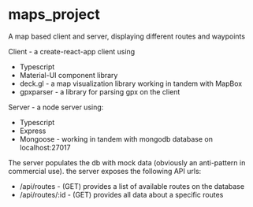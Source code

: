 # maps_project
A map based client and server, displaying different routes and waypoints

Client - a create-react-app client using

* Typescript
* Material-UI component library
* deck.gl - a map visualization library working in tandem with MapBox
* gpxparser - a library for parsing gpx on the client

Server - a node server using:

* Typescript
* Express
* Mongoose - working in tandem with mongodb database on localhost:27017

The server populates the db with mock data (obviously an anti-pattern in commercial use).
the server exposes the following API urls: 

* /api/routes - (GET) provides a list of available routes on the database
* /api/routes/:id - (GET) provides all data about a specific routes
